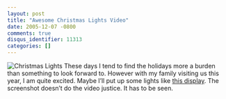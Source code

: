 ```yaml
---
layout: post
title: "Awesome Christmas Lights Video"
date: 2005-12-07 -0800
comments: true
disqus_identifier: 11313
categories: []
---
```

![Christmas Lights](http://haacked.com/images/ChrismastLights.jpg) These
days I tend to find the holidays more a burden than something to look
forward to. However with my family visiting us this year, I am quite
excited. Maybe I’ll put up some lights like [this
display](http://www.mypartypost.com/watchvideo/1033/Best_Christmas_Lights_Display_Ever).
The screenshot doesn’t do the video justice. It has to be seen.



